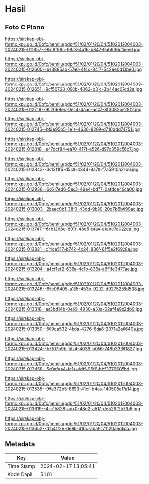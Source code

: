 # Hasil

## Foto C Plano

https://sirekap-obj-formc.kpu.go.id/0bfc/pemilu/pdpr/51/02/01/20/04/5102012004003-20240215-011857--95c8f99c-98a8-4a16-b842-9ab936cf5ee6.jpg

https://sirekap-obj-formc.kpu.go.id/0bfc/pemilu/pdpr/51/02/01/20/04/5102012004003-20240215-012600--6e3885ab-57a6-4f4c-8417-542ee0d10be0.jpg

https://sirekap-obj-formc.kpu.go.id/0bfc/pemilu/pdpr/51/02/01/20/04/5102012004003-20240215-012651--9df50720-093b-4062-b31c-3b44ac07cd2a.jpg

https://sirekap-obj-formc.kpu.go.id/0bfc/pemilu/pdpr/51/02/01/20/04/5102012004003-20240215-012718--902099ec-0ec4-4aac-ac37-8f3082be28f2.jpg

https://sirekap-obj-formc.kpu.go.id/0bfc/pemilu/pdpr/51/02/01/20/04/5102012004003-20240215-012745--bf2e95b5-1e1e-4636-8209-d710ddd74751.jpg

https://sirekap-obj-formc.kpu.go.id/0bfc/pemilu/pdpr/51/02/01/20/04/5102012004003-20240215-012818--e47dcf84-ea70-417f-a526-d97c359c56c7.jpg

https://sirekap-obj-formc.kpu.go.id/0bfc/pemilu/pdpr/51/02/01/20/04/5102012004003-20240215-012843--3c13f1f5-d5c9-4344-8a70-f7a5910a2ab6.jpg

https://sirekap-obj-formc.kpu.go.id/0bfc/pemilu/pdpr/51/02/01/20/04/5102012004003-20240215-012936--6c617ed6-5ec3-49e4-bd77-0afdce49ca00.jpg

https://sirekap-obj-formc.kpu.go.id/0bfc/pemilu/pdpr/51/02/01/20/04/5102012004003-20240215-013003--2baec0b1-38f0-43dd-9b90-20d7b5b099ac.jpg

https://sirekap-obj-formc.kpu.go.id/0bfc/pemilu/pdpr/51/02/01/20/04/5102012004003-20240215-013747--6cb1268e-897f-48e5-bfa4-afabe7a022ea.jpg

https://sirekap-obj-formc.kpu.go.id/0bfc/pemilu/pdpr/51/02/01/20/04/5102012004003-20240215-013821--c14ce517-b742-4c24-836f-61f5e2f6928a.jpg

https://sirekap-obj-formc.kpu.go.id/0bfc/pemilu/pdpr/51/02/01/20/04/5102012004003-20240215-013204--a4cf1ef2-636e-4c1b-836a-a6f1fe3477ae.jpg

https://sirekap-obj-formc.kpu.go.id/0bfc/pemilu/pdpr/51/02/01/20/04/5102012004003-20240215-013246--65e06405-a135-453b-9202-d9275258d538.jpg

https://sirekap-obj-formc.kpu.go.id/0bfc/pemilu/pdpr/51/02/01/20/04/5102012004003-20240215-013318--aa3bd14b-0e69-4930-a33a-62af4a9d2db9.jpg

https://sirekap-obj-formc.kpu.go.id/0bfc/pemilu/pdpr/51/02/01/20/04/5102012004003-20240215-013350--509ca532-4bda-4276-8da8-2071a2a6640a.jpg

https://sirekap-obj-formc.kpu.go.id/0bfc/pemilu/pdpr/51/02/01/20/04/5102012004003-20240215-013424--b6f07b9b-5fa4-4039-b056-746b33361827.jpg

https://sirekap-obj-formc.kpu.go.id/0bfc/pemilu/pdpr/51/02/01/20/04/5102012004003-20240215-013458--5c0afea4-fc1a-4dff-95f6-bbf3776605bd.jpg

https://sirekap-obj-formc.kpu.go.id/0bfc/pemilu/pdpr/51/02/01/20/04/5102012004003-20240215-013535--99a372b5-8693-41cf-b4ea-140505af7a14.jpg

https://sirekap-obj-formc.kpu.go.id/0bfc/pemilu/pdpr/51/02/01/20/04/5102012004003-20240215-013619--4cc15828-ad40-48e2-a517-de529f2b3fb8.jpg

https://sirekap-obj-formc.kpu.go.id/0bfc/pemilu/pdpr/51/02/01/20/04/5102012004003-20240215-013652--fbb41f2e-de8b-410c-abaf-171120aedbcb.jpg


## Metadata

| Key        | Value               |
| ---------- | ------------------- |
| Time Stamp | 2024-02-17 13:05:41 |
| Kode Dapil | 5101                |



